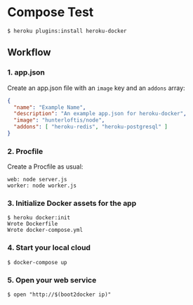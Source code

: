 # Compose Test

```
$ heroku plugins:install heroku-docker
```

## Workflow

### 1. app.json

Create an app.json file with an `image` key and an `addons` array:

```json
{
  "name": "Example Name",
  "description": "An example app.json for heroku-docker",
  "image": "hunterloftis/node",
  "addons": [ "heroku-redis", "heroku-postgresql" ]
}
```

### 2. Procfile

Create a Procfile as usual:

```
web: node server.js
worker: node worker.js
```

### 3. Initialize Docker assets for the app

```
$ heroku docker:init
Wrote Dockerfile
Wrote docker-compose.yml
```

### 4. Start your local cloud

```
$ docker-compose up
```

### 5. Open your web service

```
$ open "http://$(boot2docker ip)"
```
